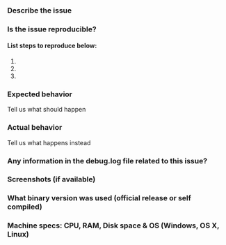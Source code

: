 <!--- Remove sections that do not apply -->
### Describe the issue

### Is the issue reproducible?
#### List steps to reproduce below:
1. 
2. 
3. 

### Expected behavior
Tell us what should happen

### Actual behavior
Tell us what happens instead

### Any information in the debug.log file related to this issue?

### Screenshots (if available)

### What binary version was used (official release or self compiled)

### Machine specs: CPU, RAM, Disk space & OS (Windows, OS X, Linux) 